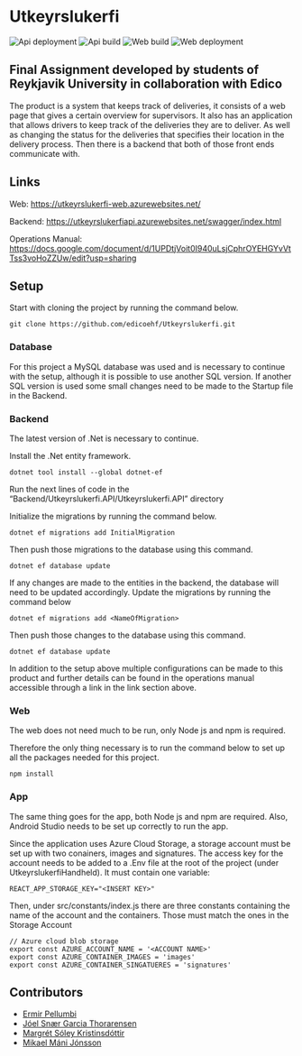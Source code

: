 # Utkeyrslukerfi

![Api deployment](https://github.com/edicoehf/Utkeyrslukerfi/actions/workflows/dotnet-api-cd.yml/badge.svg)
![Api build](https://github.com/edicoehf/Utkeyrslukerfi/actions/workflows/dotnet-api-ci.yml/badge.svg)
![Web build](https://github.com/edicoehf/Utkeyrslukerfi/actions/workflows/react-web-ci.yml/badge.svg)
![Web deployment](https://github.com/edicoehf/Utkeyrslukerfi/actions/workflows/react-web-ci.yml/badge.svg)


## Final Assignment developed by students of Reykjavik University in collaboration with Edico

The product is a system that keeps track of deliveries, it consists of a web page that gives a certain overview for supervisors. It also has an application that allows drivers to keep track of the deliveries they are to deliver. As well as changing the status for the deliveries that specifies their location in the delivery process. Then there is a backend that both of those front ends communicate with.

## Links

Web:
https://utkeyrslukerfi-web.azurewebsites.net/

Backend:
https://utkeyrslukerfiapi.azurewebsites.net/swagger/index.html

Operations Manual:
https://docs.google.com/document/d/1UPDtjVoit0I940uLsjCphrOYEHGYvVtTss3voHoZZUw/edit?usp=sharing

## Setup

Start with cloning the project by running the command below.
```
git clone https://github.com/edicoehf/Utkeyrslukerfi.git
```

### Database

For this project a MySQL database was used and is necessary to continue with the setup, although it is possible to use another SQL version.
If another SQL version is used some small changes need to be made to the Startup file in the Backend.

### Backend

The latest version of .Net is necessary to continue.

Install the .Net entity framework. 
```
dotnet tool install --global dotnet-ef
```

Run the next lines of code in the “Backend/Utkeyrslukerfi.API/Utkeyrslukerfi.API” directory

Initialize the migrations by running the command below. 
```
dotnet ef migrations add InitialMigration
```

Then push those migrations to the database using this command. 
```
dotnet ef database update
```

If any changes are made to the entities in the backend, the database will need to be updated accordingly.
Update the migrations by running the command below
```
dotnet ef migrations add <NameOfMigration>
```

Then push those changes to the database using this command.
```
dotnet ef database update
```

In addition to the setup above multiple configurations can be made to this product and further details can be found in the operations manual accessible through a link in the link section above.

### Web

The web does not need much to be run, only Node js and npm is required.

Therefore the only thing necessary is to run the command below to set up all the packages needed for this project.
```
npm install
```

### App

The same thing goes for the app, both Node js and npm are required. Also, Android Studio needs to be set up correctly to run the app.

Since the application uses Azure Cloud Storage, a storage account must be set up with two conainers, images and signatures.
The access key for the account needs to be added to a .Env file at the root of the project (under UtkeyrslukerfiHandheld). It must contain one variable:
```
REACT_APP_STORAGE_KEY="<INSERT KEY>"
```

Then, under src/constants/index.js there are three constants containing the name of the account and the containers. Those must match the ones in the Storage Account
```
// Azure cloud blob storage
export const AZURE_ACCOUNT_NAME = '<ACCOUNT NAME>'
export const AZURE_CONTAINER_IMAGES = 'images'
export const AZURE_CONTAINER_SINGATUERES = 'signatures'
```

## Contributors

- [Ermir Pellumbi](https://github.com/ertolv)
- [Jóel Snær Garcia Thorarensen](https://github.com/joelsnaer)
- [Margrét Sóley Kristinsdóttir](https://github.com/MaggaSK97)
- [Mikael Máni Jónsson](https://github.com/MikaelMani99)

